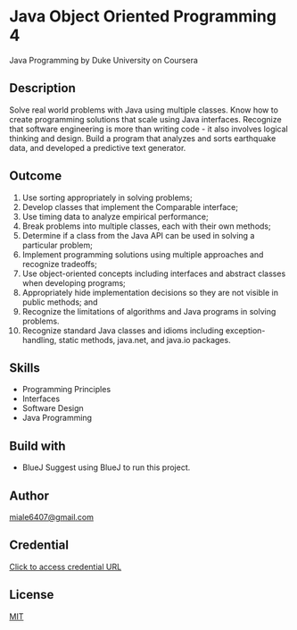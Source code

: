# Java Object Oriented Programming 4
Java Programming by Duke University on Coursera

## Description
Solve real world problems with Java using multiple classes. Know how to create programming solutions 
that scale using Java interfaces. Recognize that software engineering is more than writing code - it 
also involves logical thinking and design. Build a program that analyzes and sorts earthquake data, 
and developed a predictive text generator.

## Outcome
1. Use sorting appropriately in solving problems;
2. Develop classes that implement the Comparable interface;
3. Use timing data to analyze empirical performance;
4. Break problems into multiple classes, each with their own methods;
5. Determine if a class from the Java API can be used in solving a particular problem;
6. Implement programming solutions using multiple approaches and recognize tradeoffs;
7. Use object-oriented concepts including interfaces and abstract classes when developing programs;
8. Appropriately hide implementation decisions so they are not visible in public methods; and
9. Recognize the limitations of algorithms and Java programs in solving problems.
10. Recognize standard Java classes and idioms including exception-handling, static methods, java.net, 
and java.io packages.

## Skills
- Programming Principles
- Interfaces
- Software Design
- Java Programming

## Build with
- BlueJ 
Suggest using BlueJ to run this project.

## Author
miale6407@gmail.com

## Credential 
[Click to access credential URL](https://www.coursera.org/account/accomplishments/certificate/T6EGPCCKJZTS)

## License
[MIT](https://choosealicense.com/licenses/mit/)

